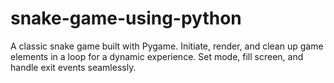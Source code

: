 # snake-game-using-python
 A classic snake game built with Pygame. Initiate, render, and clean up game elements in a loop for a dynamic experience. Set mode, fill screen, and handle exit events seamlessly.
